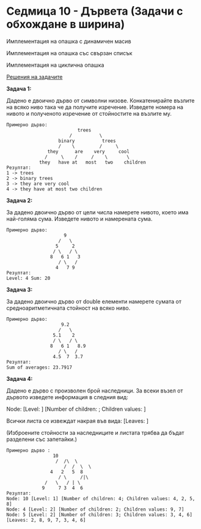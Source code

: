 # Седмица 10 - Дървета (Задачи с обхождане в ширина)

Имплементация на опашка с динамичен масив

Имплементация на опашка със свързан списък

Имплементация на циклична опашка

[Решения на задачите](https://github.com/DenitsaStoianova/Data-Structures-and-Algorithms/tree/main/Week10/Solutions)

**Задача 1:**

Дадено e двоично дърво от символни низове. Конкатенирайте възлите на всяко ниво така че да получите изречение. Изведете номера на нивото и полученото изречение от стойностите на възлите му.

```
Примерно дърво:
			              trees
			           /          \
 			       binary          trees   
			       /    \         /     \
			   they      are    very     cool
			  /     \    /     /    \       \
 			they   have at   most   two    children
Резултат:
1 -> trees
2 -> binary trees
3 -> they are very cool
4 -> they have at most two children
```

**Задача 2:**

За дадено двоично дърво от цели числа намерете нивото, което има най-голяма сума. Изведете нивото и намерената сума.

```
Примерно дърво:
				     9
				   /   \
				  5     2
				 / \   / \
				8   6 1   3
				   / \   /
				  4   7 9
Резултат:
Level: 4 Sum: 20
```

**Задача 3:**

За дадено двоично дърво от double елементи намерете сумата от средноаритметичната стойност на всяко ниво.

```
Примерно дърво:
				    9.2
				   /   \
				 5.1    2
				 / \   / \
				8   6 1   8.9
				   / \   /
				 4.5  7  3.7
Резултат:
Sum of averages: 23.7917
```

**Задача 4:**

Дадено е дърво с произволен брой наследници. За всеки възел от дървото изведете информация в следния вид: 

Node: [Level: ] [Number of children: ; Children values: ]

Всички листа се извеждат накрая във вида: [Leaves: ]

(Изброените стойности за наследниците и листата трябва да бъдат разделени със запетайки.)

```
Примерно дърво :
				 10
			      /  /\  \
		             /  /  \  \
			    4   2   5  8
		           / \     /|\
			  /   \   / | \
			 9     7 3  4  6
Резултат:
Node: 10 [Level: 1] [Number of children: 4; Children values: 4, 2, 5, 8]
Node: 4 [Level: 2] [Number of children: 2; Children values: 9, 7]
Node: 5 [Level: 2] [Number of children: 3; Children values: 3, 4, 6]
[Leaves: 2, 8, 9, 7, 3, 4, 6]
```
